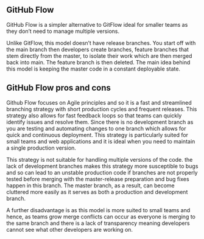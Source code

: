 ## GitHub Flow
GitHub Flow is a simpler alternative to GitFlow ideal for smaller teams as they don’t need to manage multiple versions.

Unlike GitFlow, this model doesn’t have release branches. You start off with the main branch then developers create branches, feature branches that stem directly from the master, to isolate their work which are then merged back into main. The feature branch is then deleted.
The main idea behind this model is keeping the master code in a constant deployable state.

## GitHub Flow pros and cons

Github Flow focuses on Agile principles and so it is a fast and streamlined branching strategy with short production cycles and frequent releases. 
This strategy also allows for fast feedback loops so that teams can quickly identify issues and resolve them.
Since there is no development branch as you are testing and automating changes to one branch which allows for quick and continuous deployment.
This strategy is particularly suited for small teams and web applications and it is ideal when you need to maintain a single production version.

This strategy is not suitable for handling multiple versions of the code.
the lack of development branches makes this strategy more susceptible to bugs and so can lead to an unstable production code if branches are not properly tested before merging with the master-release preparation and bug fixes happen in this branch. The master branch, as a result, can become cluttered more easily as it serves as both a production and development branch.

A further disadvantage is as this model is more suited to small teams and hence, as teams grow merge conflicts can occur as everyone is merging to the same branch and there is a lack of transparency meaning developers cannot see what other developers are working on.

